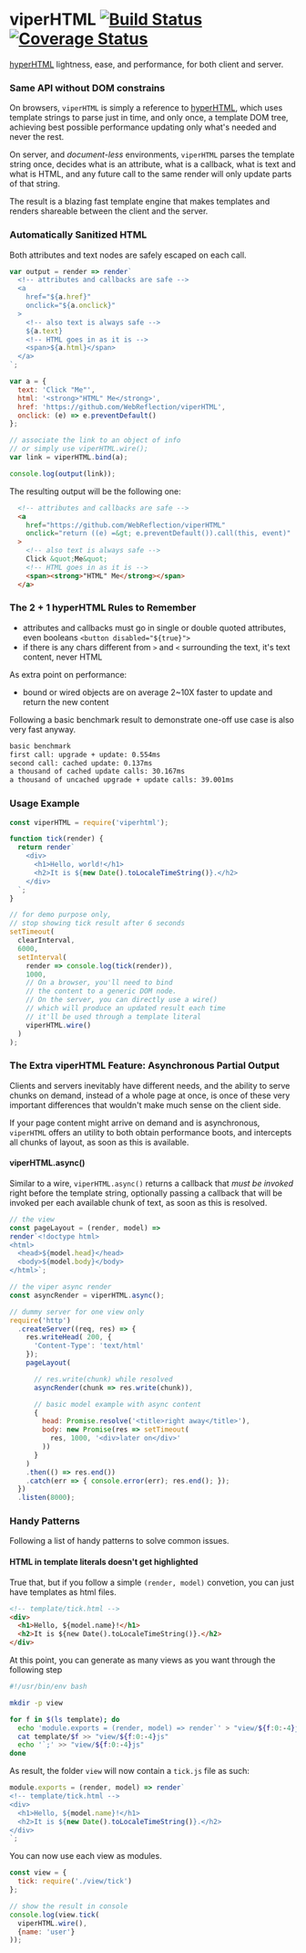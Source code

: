 # viperHTML [![Build Status](https://travis-ci.org/WebReflection/hyperHTML.svg?branch=master)](https://travis-ci.org/WebReflection/viperHTML) [![Coverage Status](https://coveralls.io/repos/github/WebReflection/viperHTML/badge.svg?branch=master)](https://coveralls.io/github/WebReflection/viperHTML?branch=master)

[hyperHTML](https://github.com/WebReflection/hyperHTML) lightness, ease, and performance, for both client and server.


### Same API without DOM constrains
On browsers, `viperHTML` is simply a reference to [hyperHTML](https://medium.com/@WebReflection/hyperhtml-a-virtual-dom-alternative-279db455ee0e#.bgosolrh0),
which uses template strings to parse just in time, and only once, a template DOM tree, achieving best possible performance updating only what's needed and never the rest.

On server, and _document-less_ environments, `viperHTML` parses the template string once, decides what is an attribute, what is a callback, what is text and what is HTML, and any future call to the same render will only update parts of that string.

The result is a blazing fast template engine that makes templates and renders shareable between the client and the server.


### Automatically Sanitized HTML
Both attributes and text nodes are safely escaped on each call.
```js
var output = render => render`
  <!-- attributes and callbacks are safe -->
  <a
    href="${a.href}"
    onclick="${a.onclick}"
  >
    <!-- also text is always safe -->
    ${a.text}
    <!-- HTML goes in as it is -->
    <span>${a.html}</span>
  </a>
`;

var a = {
  text: 'Click "Me"',
  html: '<strong>"HTML" Me</strong>',
  href: 'https://github.com/WebReflection/viperHTML',
  onclick: (e) => e.preventDefault()
};

// associate the link to an object of info
// or simply use viperHTML.wire();
var link = viperHTML.bind(a);

console.log(output(link));
```

The resulting output will be the following one:
```html
  <!-- attributes and callbacks are safe -->
  <a
    href="https://github.com/WebReflection/viperHTML"
    onclick="return ((e) =&gt; e.preventDefault()).call(this, event)"
  >
    <!-- also text is always safe -->
    Click &quot;Me&quot;
    <!-- HTML goes in as it is -->
    <span><strong>"HTML" Me</strong></span>
  </a>
```


### The 2 + 1 hyperHTML Rules to Remember

  * attributes and callbacks must go in single or double quoted attributes, even booleans `<button disabled="${true}">`
  * if there is any chars different from `>` and `<` surrounding the text, it's text content, never HTML

As extra point on performance:

  * bound or wired objects are on average 2~10X faster to update and return the new content

Following a basic benchmark result to demonstrate one-off use case is also very fast anyway.

```sh
basic benchmark 
first call: upgrade + update: 0.554ms
second call: cached update: 0.137ms
a thousand of cached update calls: 30.167ms
a thousand of uncached upgrade + update calls: 39.001ms
```


### Usage Example
```js
const viperHTML = require('viperhtml');

function tick(render) {
  return render`
    <div>
      <h1>Hello, world!</h1>
      <h2>It is ${new Date().toLocaleTimeString()}.</h2>
    </div>
  `;
}

// for demo purpose only,
// stop showing tick result after 6 seconds
setTimeout(
  clearInterval,
  6000,
  setInterval(
    render => console.log(tick(render)),
    1000,
    // On a browser, you'll need to bind
    // the content to a generic DOM node.
    // On the server, you can directly use a wire()
    // which will produce an updated result each time
    // it'll be used through a template literal
    viperHTML.wire()
  )
);
```




### The Extra viperHTML Feature: Asynchronous Partial Output

Clients and servers inevitably have different needs,
and the ability to serve chunks on demand, instead of a whole page at once,
is once of these very important differences that wouldn't make much sense on the client side.

If your page content might arrive on demand and is asynchronous,
`viperHTML` offers an utility to both obtain performance boots,
and intercepts all chunks of layout, as soon as this is available.


#### viperHTML.async()

Similar to a wire, `viperHTML.async()` returns a callback that *must be invoked* right before the template string,
optionally passing a callback that will be invoked per each available chunk of text, as soon as this is resolved.

```js
// the view
const pageLayout = (render, model) =>
render`<!doctype html>
<html>
  <head>${model.head}</head>
  <body>${model.body}</body>
</html>`;

// the viper async render
const asyncRender = viperHTML.async();

// dummy server for one view only
require('http')
  .createServer((req, res) => {
    res.writeHead( 200, {
      'Content-Type': 'text/html'
    });
    pageLayout(

      // res.write(chunk) while resolved
      asyncRender(chunk => res.write(chunk)),

      // basic model example with async content
      {
        head: Promise.resolve('<title>right away</title>'),
        body: new Promise(res => setTimeout(
          res, 1000, '<div>later on</div>'
        ))
      }
    )
    .then(() => res.end())
    .catch(err => { console.error(err); res.end(); });
  })
  .listen(8000);
```


### Handy Patterns
Following a list of handy patterns to solve common issues.

#### HTML in template literals doesn't get highlighted
True that, but if you follow a simple `(render, model)` convetion,
you can just have templates as html files.
```html
<!-- template/tick.html -->
<div>
  <h1>Hello, ${model.name}!</h1>
  <h2>It is ${new Date().toLocaleTimeString()}.</h2>
</div>
```
At this point, you can generate as many views as you want through the following step
```sh
#!/usr/bin/env bash

mkdir -p view

for f in $(ls template); do
  echo 'module.exports = (render, model) => render`' > "view/${f:0:-4}js"
  cat template/$f >> "view/${f:0:-4}js"
  echo '`;' >> "view/${f:0:-4}js"
done
```

As result, the folder `view` will now contain a `tick.js` file as such:
```js
module.exports = (render, model) => render`
<!-- template/tick.html -->
<div>
  <h1>Hello, ${model.name}!</h1>
  <h2>It is ${new Date().toLocaleTimeString()}.</h2>
</div>
`;
```

You can now use each view as modules.
```js
const view = {
  tick: require('./view/tick')
};

// show the result in console
console.log(view.tick(
  viperHTML.wire(),
  {name: 'user'}
));
```
